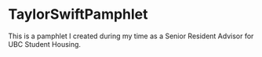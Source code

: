# TaylorSwiftPamphlet
This is a pamphlet I created during my time as a Senior Resident Advisor for UBC Student Housing.
